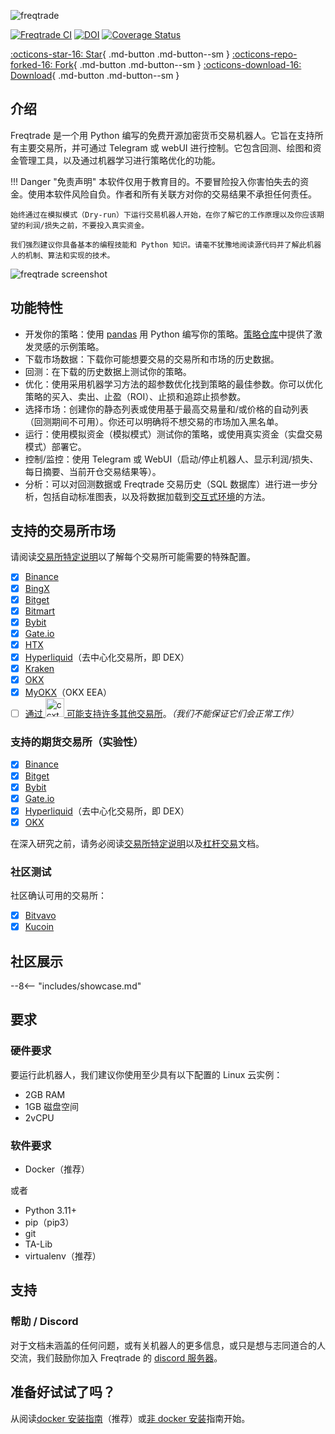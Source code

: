 ![freqtrade](assets/freqtrade_poweredby.svg)

[![Freqtrade CI](https://github.com/freqtrade/freqtrade/actions/workflows/ci.yml/badge.svg?branch=develop)](https://github.com/freqtrade/freqtrade/actions/)
[![DOI](https://joss.theoj.org/papers/10.21105/joss.04864/status.svg)](https://doi.org/10.21105/joss.04864)
[![Coverage Status](https://coveralls.io/repos/github/freqtrade/freqtrade/badge.svg?branch=develop&service=github)](https://coveralls.io/github/freqtrade/freqtrade?branch=develop)

<!-- GitHub action buttons -->
[:octicons-star-16: Star](https://github.com/freqtrade/freqtrade){ .md-button .md-button--sm }
[:octicons-repo-forked-16: Fork](https://github.com/freqtrade/freqtrade/fork){ .md-button .md-button--sm }
[:octicons-download-16: Download](https://github.com/freqtrade/freqtrade/archive/stable.zip){ .md-button .md-button--sm }

## 介绍

Freqtrade 是一个用 Python 编写的免费开源加密货币交易机器人。它旨在支持所有主要交易所，并可通过 Telegram 或 webUI 进行控制。它包含回测、绘图和资金管理工具，以及通过机器学习进行策略优化的功能。

!!! Danger "免责声明"
    本软件仅用于教育目的。不要冒险投入你害怕失去的资金。使用本软件风险自负。作者和所有关联方对你的交易结果不承担任何责任。

    始终通过在模拟模式（Dry-run）下运行交易机器人开始，在你了解它的工作原理以及你应该期望的利润/损失之前，不要投入真实资金。

    我们强烈建议你具备基本的编程技能和 Python 知识。请毫不犹豫地阅读源代码并了解此机器人的机制、算法和实现的技术。

![freqtrade screenshot](assets/freqtrade-screenshot.png)

## 功能特性

- 开发你的策略：使用 [pandas](https://pandas.pydata.org/) 用 Python 编写你的策略。[策略仓库](https://github.com/freqtrade/freqtrade-strategies)中提供了激发灵感的示例策略。
- 下载市场数据：下载你可能想要交易的交易所和市场的历史数据。
- 回测：在下载的历史数据上测试你的策略。
- 优化：使用采用机器学习方法的超参数优化找到策略的最佳参数。你可以优化策略的买入、卖出、止盈（ROI）、止损和追踪止损参数。
- 选择市场：创建你的静态列表或使用基于最高交易量和/或价格的自动列表（回测期间不可用）。你还可以明确将不想交易的市场加入黑名单。
- 运行：使用模拟资金（模拟模式）测试你的策略，或使用真实资金（实盘交易模式）部署它。
- 控制/监控：使用 Telegram 或 WebUI（启动/停止机器人、显示利润/损失、每日摘要、当前开仓交易结果等）。
- 分析：可以对回测数据或 Freqtrade 交易历史（SQL 数据库）进行进一步分析，包括自动标准图表，以及将数据加载到[交互式环境](data-analysis.md)的方法。

## 支持的交易所市场

请阅读[交易所特定说明](exchanges.md)以了解每个交易所可能需要的特殊配置。

- [X] [Binance](https://www.binance.com/)
- [X] [BingX](https://bingx.com/invite/0EM9RX)
- [X] [Bitget](https://www.bitget.com/)
- [X] [Bitmart](https://bitmart.com/)
- [X] [Bybit](https://bybit.com/)
- [X] [Gate.io](https://www.gate.io/ref/6266643)
- [X] [HTX](https://www.htx.com/)
- [X] [Hyperliquid](https://hyperliquid.xyz/)（去中心化交易所，即 DEX）
- [X] [Kraken](https://kraken.com/)
- [X] [OKX](https://okx.com/)
- [X] [MyOKX](https://okx.com/)（OKX EEA）
- [ ] [通过 <img alt="ccxt" width="30px" src="assets/ccxt-logo.svg" /> 可能支持许多其他交易所](https://github.com/ccxt/ccxt/)。_（我们不能保证它们会正常工作）_

### 支持的期货交易所（实验性）

- [X] [Binance](https://www.binance.com/)
- [X] [Bitget](https://www.bitget.com/)
- [X] [Bybit](https://bybit.com/)
- [X] [Gate.io](https://www.gate.io/ref/6266643)
- [X] [Hyperliquid](https://hyperliquid.xyz/)（去中心化交易所，即 DEX）
- [X] [OKX](https://okx.com/)

在深入研究之前，请务必阅读[交易所特定说明](exchanges.md)以及[杠杆交易](leverage.md)文档。

### 社区测试

社区确认可用的交易所：

- [X] [Bitvavo](https://bitvavo.com/)
- [X] [Kucoin](https://www.kucoin.com/)

## 社区展示

--8<-- "includes/showcase.md"

## 要求

### 硬件要求

要运行此机器人，我们建议你使用至少具有以下配置的 Linux 云实例：

- 2GB RAM
- 1GB 磁盘空间
- 2vCPU

### 软件要求

- Docker（推荐）

或者

- Python 3.11+
- pip（pip3）
- git
- TA-Lib
- virtualenv（推荐）

## 支持

### 帮助 / Discord

对于文档未涵盖的任何问题，或有关机器人的更多信息，或只是想与志同道合的人交流，我们鼓励你加入 Freqtrade 的 [discord 服务器](https://discord.gg/p7nuUNVfP7)。

## 准备好试试了吗？

从阅读[docker 安装指南](docker_quickstart.md)（推荐）或[非 docker 安装](installation.md)指南开始。
